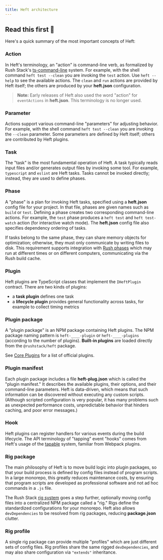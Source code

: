 ```yaml
---
title: Heft architecture
---
```


## Read this first 🎈

Here's a quick summary of the most important concepts of Heft:

### Action

In Heft's terminology, an "action" is command-line verb, as formalized by Rush Stack's [ts-command-line](https://www.npmjs.com/package/@rushstack/ts-command-line) system. For example, with the shell command `heft test --clean` you are invoking the `test` action. Use `heft --help` to see the available actions. The `clean` and `run` actions are provided by Heft itself; the others are produced by your **heft.json** configuration.

> **Note:** Early releases of Heft also used the word "action" for `eventActions` in **heft.json**. This terminology is no longer used.

### Parameter

Actions support various command-line "parameters" for adjusting behavior. For example, with the shell command `heft test --clean` you are invoking the `--clean` parameter. Some parameters are defined by Heft itself; others are contributed by Heft plugins.

### Task

The "task" is the most fundamental operation of Heft. A task typically reads input files and/or generates output files by invoking some tool. For example, `typescript` and `eslint` are Heft tasks. Tasks cannot be invoked directly; instead, they are used to define phases.

### Phase

A "phase" is a plan for invoking Heft tasks, specified using a **heft.json** config file for your project. In that file, phases are given names such as `build` or `test`. Defining a phase creates two corresponding command-line actions. For example, the `test` phase produces a `heft test` and `heft test-watch` action (for interactive watch mode). The **heft.json** config file also specifies dependency ordering of tasks.

If tasks belong to the same phase, they can share memory objects for optimization; otherwise, they must only communicate by writing files to disk. This requirement supports integration with [Rush phases](https://rushjs.io/pages/maintainer/phased_builds/) which may run at different times or on different computers, communicating via the Rush build cache.

### Plugin

Heft plugins are TypeScript classes that implement the `IHeftPlugin` contract. There are two kinds of plugins:

- a **task plugin** defines one task
- a **lifecycle plugin** provides general functionality across tasks, for example to collect timing metrics

### Plugin package

A "plugin package" is an NPM package containing Heft plugins. The NPM package naming pattern is `heft-____-plugin` or `heft-____-plugins` (according to the number of plugins). **Built-in plugins** are loaded directly from the `@rushstack/heft` package.

See [Core Plugins](../intro/core_plugins.md) for a list of official plugins.

### Plugin manifest

Each plugin package includes a file **heft-plug.json** which is called the "plugin manifest." It describes the available plugins, their options, and their command-line parameters. Heft is data-driven, which means that such information can be discovered without executing any custom scripts. (Although scripted configuration is very popular, it has many problems such as unexpected performance costs, unpredictable behavior that hinders caching, and poor error messages.)

### Hook

Heft plugins can register handlers for various events during the build lifecycle. The API terminology of "tapping" event "hooks" comes from Heft's usage of the [tapable](https://www.npmjs.com/package/tapable) system, familiar from Webpack plugins.

### Rig package

The main philosophy of Heft is to move build logic into plugin packages, so that your build process is defined by config files instead of program scripts. In a large monorepo, this greatly reduces maintenance costs, by ensuring that program scripts are developed as professional software and not ad hoc commands in a `.js` file.

The Rush Stack [rig system](./rig_packages.md) goes a step further, optionally moving config files into a centralized NPM package called a "rig." Rigs define the standardized configurations for your monorepo. Heft also allows `devDependencies` to be resolved from rig packages, reducing **package.json** clutter.

### Rig profile

A single rig package can provide multiple "profiles" which are just different sets of config files. Rig profiles share the same rigged `devDependencies`, and may also share configuration via `"extends"` inheritance.
